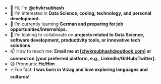- 👋 Hi, I’m **@chvkrsubhash**  
- 👀 I’m interested in **Data Science, coding, technology, and personal development.**  
- 🌱 I’m currently learning **German and preparing for job opportunities/internships.**  
- 💞️ I’m looking to collaborate on **projects related to Data Science, software development, productivity tools, or innovative tech solutions.**  
- 📫 How to reach me: **Email me at [chvkrsubhash@outlook.com] or connect on [your preferred platform, e.g., LinkedIn/GitHub/Twitter].**  
- 😄 Pronouns: **He/Him**  
- ⚡ Fun fact: **I was born in Vizag and love exploring languages and cultures!**


<!---
chvkrsubhash/chvkrsubhash is a ✨ special ✨ repository because its `README.md` (this file) appears on your GitHub profile.
You can click the Preview link to take a look at your changes.
--->

